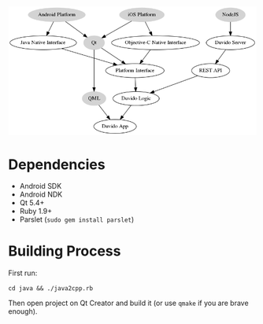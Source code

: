 ![Graph](design.png)

# Dependencies

 - Android SDK
 - Android NDK
 - Qt 5.4+
 - Ruby 1.9+
 - Parslet (`sudo gem install parslet`)

# Building Process

First run:

    cd java && ./java2cpp.rb

Then open project on Qt Creator and build it (or use `qmake` if you are brave enough).
